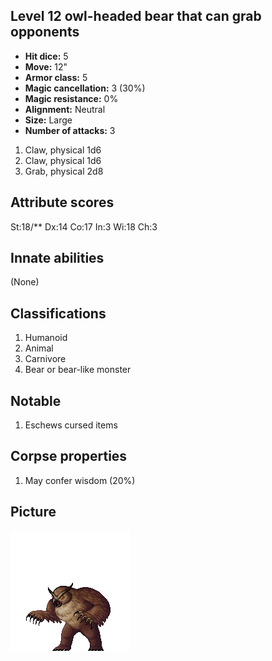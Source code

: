 ## Level 12 owl-headed bear that can grab opponents

- **Hit dice:** 5
- **Move:** 12"
- **Armor class:** 5
- **Magic cancellation:** 3 (30%)
- **Magic resistance:** 0%
- **Alignment:** Neutral
- **Size:** Large
- **Number of attacks:** 3
1. Claw, physical 1d6
2. Claw, physical 1d6
3. Grab, physical 2d8

## Attribute scores

St:18/** Dx:14 Co:17 In:3 Wi:18 Ch:3

## Innate abilities

(None)

## Classifications

1. Humanoid
2. Animal
3. Carnivore
4. Bear or bear-like monster

## Notable

1. Eschews cursed items

## Corpse properties

1. May confer wisdom (20%)

## Picture

![Owlbear](https://github.com/hyvanmielenpelit/GnollHackTileSet/blob/main/Monsters/owlbear/owlbear.png?raw=true)

